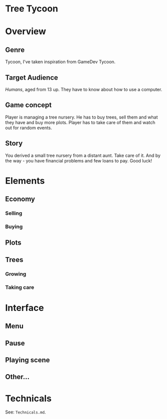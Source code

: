 # Tree Tycoon
# Overview
## Genre
Tycoon, I've taken inspiration from GameDev Tycoon.
## Target Audience
*Humans*, aged from 13 up. They have to know about how to use a computer. 
## Game concept
Player is managing a tree nursery. He has to buy trees, sell them and what they have and buy more plots. Player has to take care of them and watch out for random events. 
## Story
You derived a small tree nursery from a distant aunt. Take care of it. And by the way - you have financial problems and few loans to pay. Good luck!
# Elements
## Economy
### Selling
### Buying
## Plots
## Trees 
### Growing
### Taking care
# Interface
## Menu
## Pause
## Playing scene
## Other...
# Technicals
See: `Technicals.md`.